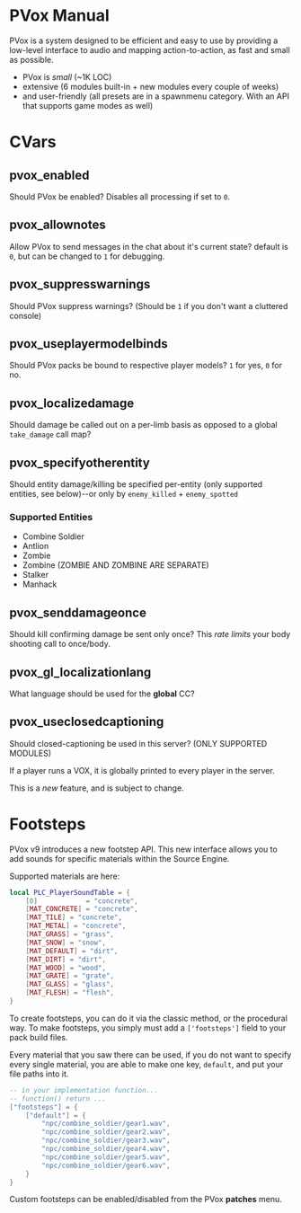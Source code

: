 # PVox Manual

PVox is a system designed to be efficient and easy to use by providing a low-level interface to audio and mapping action-to-action, as fast and small as possible.

* PVox is *small* (~1K LOC)
* extensive (6 modules built-in + new modules every couple of weeks)
* and user-friendly (all presets are in a spawnmenu category. With an API that supports game modes as well)

# CVars

## pvox_enabled

Should PVox be enabled? Disables all processing if set to `0`.

## pvox_allownotes

Allow PVox to send messages in the chat about it's current state? default is `0`, but can be changed to `1` for debugging.

## pvox_suppresswarnings

Should PVox suppress warnings? (Should be `1` if you don't want a cluttered console)

## pvox_useplayermodelbinds

Should PVox packs be bound to respective player models? `1` for yes, `0` for no.

## pvox_localizedamage

Should damage be called out on a per-limb basis as opposed to a global `take_damage` call map?

## pvox_specifyotherentity

Should entity damage/killing be specified per-entity (only supported entities, see below)--or only by `enemy_killed` + `enemy_spotted`

### Supported Entities

* Combine Soldier
* Antlion
* Zombie
* Zombine (ZOMBIE AND ZOMBINE ARE SEPARATE)
* Stalker
* Manhack

## pvox_senddamageonce

Should kill confirming damage be sent only once? This *rate limits* your body shooting call to once/body.

## pvox_gl_localizationlang

What language should be used for the **global** CC?

## pvox_useclosedcaptioning

Should closed-captioning be used in this server? (ONLY SUPPORTED MODULES)

If a player runs a VOX, it is globally printed to every player in the server.

This is a *new* feature, and is subject to change.

# Footsteps

PVox v9 introduces a new footstep API. This new interface allows you to add sounds for specific materials within the Source Engine.

Supported materials are here:

```lua
local PLC_PlayerSoundTable = {
	[0]            = "concrete",
	[MAT_CONCRETE] = "concrete",
	[MAT_TILE] = "concrete",
	[MAT_METAL] = "concrete",
	[MAT_GRASS] = "grass",
	[MAT_SNOW] = "snow",
	[MAT_DEFAULT] = "dirt",
	[MAT_DIRT] = "dirt",
	[MAT_WOOD] = "wood",
	[MAT_GRATE] = "grate",
	[MAT_GLASS] = "glass",
	[MAT_FLESH] = "flesh",
}
```

To create footsteps, you can do it via the classic method, or the procedural way. To make footsteps, you simply must add a `['footsteps']` field to your pack build files.

Every material that you saw there can be used, if you do not want to specify every single material, you are able to make one key, `default`, and put your file paths into it.

```lua
-- in your implementation function...
-- function() return ...
["footsteps"] = {
    ["default"] = {
        "npc/combine_soldier/gear1.wav",
        "npc/combine_soldier/gear2.wav",
        "npc/combine_soldier/gear3.wav",
        "npc/combine_soldier/gear4.wav",
        "npc/combine_soldier/gear5.wav",
        "npc/combine_soldier/gear6.wav",
    }
}
```

Custom footsteps can be enabled/disabled from the PVox **patches** menu.
